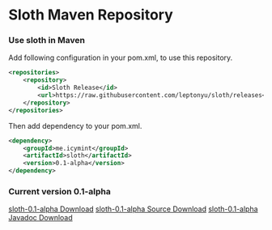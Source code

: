 Sloth Maven Repository
===

### Use sloth in Maven
Add following configuration in your pom.xml, to use this repository.
```xml
<repositories>
	<repository>
		<id>Sloth Release</id>
		<url>https://raw.githubusercontent.com/leptonyu/sloth/releases</url>
	</repository>
</repositories>
```
Then add dependency to your pom.xml.
```xml
<dependency>
	<groupId>me.icymint</groupId>
	<artifactId>sloth</artifactId>
	<version>0.1-alpha</version>
</dependency>
```

### Current version 0.1-alpha
[sloth-0.1-alpha Download](https://github.com/leptonyu/sloth/blob/releases/me/icymint/sloth/0.1-alpha/sloth-0.1-alpha.jar)
[sloth-0.1-alpha Source Download](https://github.com/leptonyu/sloth/blob/releases/me/icymint/sloth/0.1-alpha/sloth-0.1-alpha-source.jar)
[sloth-0.1-alpha Javadoc Download](https://github.com/leptonyu/sloth/blob/releases/me/icymint/sloth/0.1-alpha/sloth-0.1-alpha-javadoc.jar)
